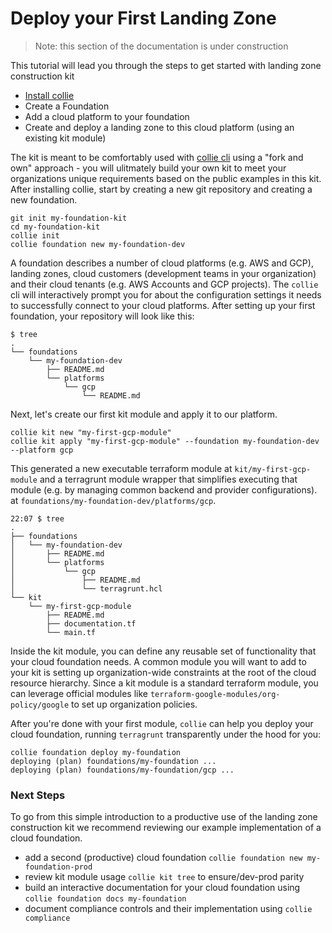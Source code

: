 # Deploy your First Landing Zone

> Note: this section of the documentation is under construction

<!-- todo: decide what goes on the github repo readme vs. this place and how to link between them  -->
 
This tutorial will lead you through the steps to get started with landing zone construction kit

- [Install collie](https://github.com/meshcloud/collie-cli#-install-and-usage)
- Create a Foundation
- Add a cloud platform to your foundation
- Create and deploy a landing zone to this cloud platform (using an existing kit module)

The kit is meant to be comfortably used with [collie cli](https://github.com/meshcloud/collie-cli) using a "fork and own"
approach - you will ulitmately build your own kit to meet your organizations unique requirements based on the public examples in this kit.
After installing collie, start by creating a new git repository and creating a new foundation.

```shell
git init my-foundation-kit
cd my-foundation-kit
collie init
collie foundation new my-foundation-dev
```

A foundation describes a number of cloud platforms (e.g. AWS and GCP), landing zones, cloud customers (development teams in your organization) and their cloud tenants (e.g. AWS Accounts and GCP projects).
The `collie` cli will interactively
prompt you for about the configuration settings it needs to successfully connect to your cloud platforms. After setting
up your first foundation, your repository will look like this:

```shell
$ tree
.
└── foundations
    └── my-foundation-dev
        ├── README.md
        └── platforms
            └── gcp
                └── README.md
```

Next, let's create our first kit module and apply it to our platform.

```shell
collie kit new "my-first-gcp-module"
collie kit apply "my-first-gcp-module" --foundation my-foundation-dev --platform gcp
```

This generated a new executable terraform module at `kit/my-first-gcp-module` and a terragrunt module wrapper
that simplifies executing that module (e.g. by managing common backend and provider configurations). at `foundations/my-foundation-dev/platforms/gcp`.

```shell
22:07 $ tree
.
├── foundations
│   └── my-foundation-dev
│       ├── README.md
│       └── platforms
│           └── gcp
│               ├── README.md
│               └── terragrunt.hcl
└── kit
    └── my-first-gcp-module
        ├── README.md
        ├── documentation.tf
        └── main.tf
```

Inside the kit module, you can define any reusable set of functionality that your cloud foundation needs. A common
module you will want to add to your kit is setting up organization-wide constraints at the root of the cloud
resource hierarchy. Since a kit module is a standard terraform module, you can leverage official modules
like `terraform-google-modules/org-policy/google` to set up organization policies.

After you're done with your first module, `collie` can help you deploy your cloud foundation, running `terragrunt` transparently under the hood for you:

```shell
collie foundation deploy my-foundation
deploying (plan) foundations/my-foundation ...
deploying (plan) foundations/my-foundation/gcp ...
```

### Next Steps

To go from this simple introduction to a productive use of the landing zone construction kit we recommend reviewing
our example implementation of a cloud foundation.

- add a second (productive) cloud foundation `collie foundation new my-foundation-prod`
- review kit module usage `collie kit tree` to ensure/dev-prod parity
- build an interactive documentation for your cloud foundation using `collie foundation docs my-foundation`
- document compliance controls and their implementation using `collie compliance`
